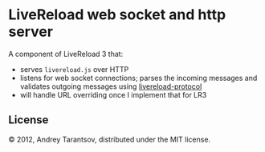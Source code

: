 # LiveReload web socket and http server

A component of LiveReload 3 that:

* serves `livereload.js` over HTTP
* listens for web socket connections; parses the incoming messages and validates outgoing messages using [livereload-protocol](https://github.com/livereload/livereload-protocol)
* will handle URL overriding once I implement that for LR3

## License

© 2012, Andrey Tarantsov, distributed under the MIT license.
